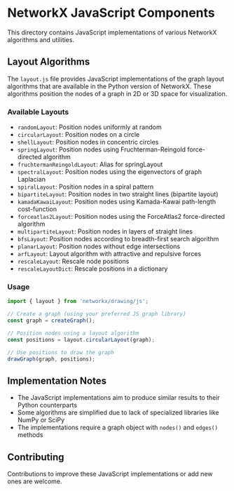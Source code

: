 # NetworkX JavaScript Components

This directory contains JavaScript implementations of various NetworkX algorithms and utilities.

## Layout Algorithms

The `layout.js` file provides JavaScript implementations of the graph layout algorithms that are 
available in the Python version of NetworkX. These algorithms position the nodes of a graph 
in 2D or 3D space for visualization.

### Available Layouts

- `randomLayout`: Position nodes uniformly at random 
- `circularLayout`: Position nodes on a circle
- `shellLayout`: Position nodes in concentric circles
- `springLayout`: Position nodes using Fruchterman-Reingold force-directed algorithm
- `fruchtermanReingoldLayout`: Alias for springLayout
- `spectralLayout`: Position nodes using the eigenvectors of graph Laplacian
- `spiralLayout`: Position nodes in a spiral pattern
- `bipartiteLayout`: Position nodes in two straight lines (bipartite layout)
- `kamadaKawaiLayout`: Position nodes using Kamada-Kawai path-length cost-function
- `forceatlas2Layout`: Position nodes using the ForceAtlas2 force-directed algorithm
- `multipartiteLayout`: Position nodes in layers of straight lines
- `bfsLayout`: Position nodes according to breadth-first search algorithm
- `planarLayout`: Position nodes without edge intersections
- `arfLayout`: Layout algorithm with attractive and repulsive forces
- `rescaleLayout`: Rescale node positions
- `rescaleLayoutDict`: Rescale positions in a dictionary

### Usage

```javascript
import { layout } from 'networkx/drawing/js';

// Create a graph (using your preferred JS graph library)
const graph = createGraph();

// Position nodes using a layout algorithm
const positions = layout.circularLayout(graph);

// Use positions to draw the graph
drawGraph(graph, positions);
```

## Implementation Notes

- The JavaScript implementations aim to produce similar results to their Python counterparts
- Some algorithms are simplified due to lack of specialized libraries like NumPy or SciPy
- The implementations require a graph object with `nodes()` and `edges()` methods

## Contributing

Contributions to improve these JavaScript implementations or add new ones are welcome.
